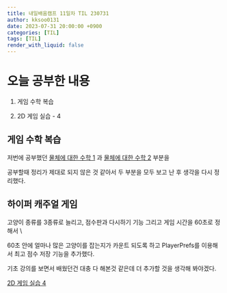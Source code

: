 ```yaml
---
title: 내일배움캠프 11일차 TIL 230731
author: kksoo0131
date: 2023-07-31 20:00:00 +0900
categories: [TIL]
tags: [TIL]
render_with_liquid: false
---
```


# 오늘 공부한 내용

1. 게임 수학 복습

2. 2D 게임 실습 - 4


## 게임 수학 복습

저번에 공부했던 [물체에 대한 수학 1](https://kksoo0131.github.io/posts/gameMathmatics-2/) 과 [물체에 대한 수학 2](https://kksoo0131.github.io/posts/gameMathmatics-2/) 부분을

공부할때 정리가 제대로 되지 않은 것 같아서 두 부분을 모두 보고 난 후 생각을 다시 정리했다.

## 하이퍼 캐주얼 게임

고양이 종류를 3종류로 늘리고, 점수판과 다시하기 기능 그리고 게임 시간을 60초로 정해서 \

60초 안에 얼마나 많은 고양이를 잡는지가 카운트 되도록 하고 PlayerPrefs를 이용해서 최고 점수 저장 기능을 추가했다.

기초 강의를 보면서 배웠던건 대충 다 해본것 같은데 더 추가할 것을 생각해 봐야겠다.

[2D 게임 실습 4](https://kksoo0131.github.io/posts/toyProject-Practice2DGame-4/)

